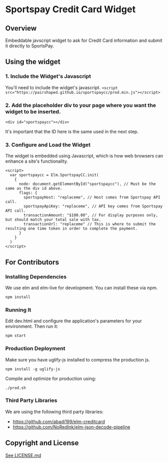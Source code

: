 # Sportspay Credit Card Widget


## Overview

Embeddable javscript widget to ask for Credit Card information and submit it directly to SportsPay.

## Using the widget

### 1. Include the Widget's Javascript

You'll need to include the widget's javascript.
```<script src="https://pairshaped.github.io/sportspaycc/prod.min.js"></script>```

### 2. Add the placeholder div to your page where you want the widget to be inserted.

```<div id="sportspaycc"></div>```

It's important that the ID here is the same used in the next step.

### 3. Configure and Load the Widget

The widget is embedded using Javascript, which is how web browsers can enhance a site's functionality.

```
<script>
  var sportspaycc = Elm.SportspayCC.init(
    {
      node: document.getElementById("sportspaycc"), // Must be the same as the div id above.
      flags: {
        sportspayHost: "replaceme", // Host comes from Sportspay API call.
        sportspayApiKey: "replaceme", // API key comes from Sportspay API call.
        transactionAmount: "$100.00", // For display purposes only, but should match your total sale with tax.
        transactionUrl: "replaceme" // This is where to submit the resulting one time token in order to complete the payment.
      }
    }
  )
</script>
```


## For Contributors

### Installing Dependencies

We use elm and elm-live for development. You can install these via npm.

```
npm install
```

### Running It

Edit dev.html and configure the application's parameters for your environment. Then run it:

```
npm start
```

### Production Deployment

Make sure you have uglify-js installed to compress the production js.
```
npm install -g uglify-js
```

Compile and optimize for production using:

```
./prod.sh
```

### Third Party Libraries

We are using the following third party libraries:

- https://github.com/abadi199/elm-creditcard
- https://github.com/NoRedInk/elm-json-decode-pipeline


## Copyright and License

[See LICENSE.md](LICENSE.md)
